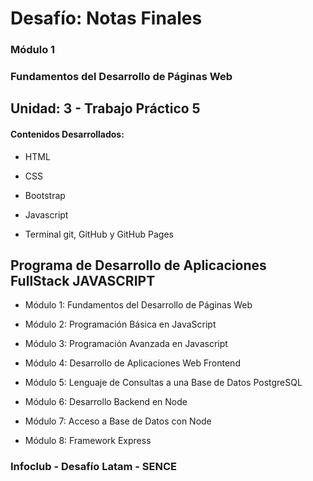 # Desafío: Notas Finales

### Módulo 1
### Fundamentos del Desarrollo de Páginas Web

## Unidad: 3 - Trabajo Práctico 5

#### Contenidos Desarrollados:

- HTML

- CSS

- Bootstrap

- Javascript

- Terminal git, GitHub y GitHub Pages

## Programa de Desarrollo de Aplicaciones FullStack JAVASCRIPT

- Módulo 1: Fundamentos del Desarrollo de Páginas Web

- Módulo 2: Programación Básica en JavaScript

- Módulo 3: Programación Avanzada en Javascript

- Módulo 4: Desarrollo de Aplicaciones Web Frontend

- Módulo 5: Lenguaje de Consultas a una Base de Datos PostgreSQL

- Módulo 6: Desarrollo Backend en Node

- Módulo 7: Acceso a Base de Datos con Node

- Módulo 8: Framework Express


### Infoclub - Desafío Latam - SENCE
